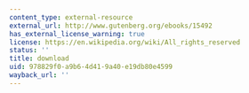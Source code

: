 ```yaml
---
content_type: external-resource
external_url: http://www.gutenberg.org/ebooks/15492
has_external_license_warning: true
license: https://en.wikipedia.org/wiki/All_rights_reserved
status: ''
title: download
uid: 978829f0-a9b6-4d41-9a40-e19db80e4599
wayback_url: ''
---
```

